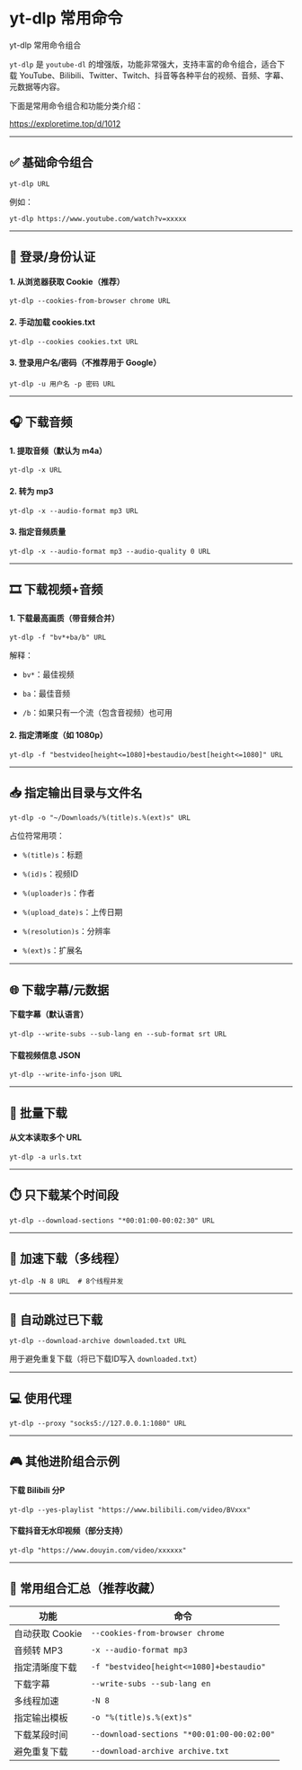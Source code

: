 # yt-dlp 常用命令
yt-dlp 常用命令组合

`yt-dlp` 是 `youtube-dl` 的增强版，功能非常强大，支持丰富的命令组合，适合下载 YouTube、Bilibili、Twitter、Twitch、抖音等各种平台的视频、音频、字幕、元数据等内容。

下面是常用命令组合和功能分类介绍：

https://exploretime.top/d/1012

* * *

✅ 基础命令组合
--------

`yt-dlp URL`

例如：

`yt-dlp https://www.youtube.com/watch?v=xxxxx`

* * *

🔑 登录/身份认证
----------

#### 1\. 从浏览器获取 Cookie（推荐）

`yt-dlp --cookies-from-browser chrome URL`

#### 2\. 手动加载 cookies.txt

`yt-dlp --cookies cookies.txt URL`

#### 3\. 登录用户名/密码（不推荐用于 Google）

`yt-dlp -u 用户名 -p 密码 URL`

* * *

🎧 下载音频
-------

#### 1\. 提取音频（默认为 m4a）

`yt-dlp -x URL`

#### 2\. 转为 mp3

`yt-dlp -x --audio-format mp3 URL`

#### 3\. 指定音频质量

`yt-dlp -x --audio-format mp3 --audio-quality 0 URL`

* * *

🎞️ 下载视频+音频
-----------

#### 1\. 下载最高画质（带音频合并）

`yt-dlp -f "bv*+ba/b" URL`

解释：

*   `bv*`：最佳视频
    
*   `ba`：最佳音频
    
*   `/b`：如果只有一个流（包含音视频）也可用
    

#### 2\. 指定清晰度（如 1080p）

`yt-dlp -f "bestvideo[height<=1080]+bestaudio/best[height<=1080]" URL`

* * *

📥 指定输出目录与文件名
-------------

`yt-dlp -o "~/Downloads/%(title)s.%(ext)s" URL`

占位符常用项：

*   `%(title)s`：标题
    
*   `%(id)s`：视频ID
    
*   `%(uploader)s`：作者
    
*   `%(upload_date)s`：上传日期
    
*   `%(resolution)s`：分辨率
    
*   `%(ext)s`：扩展名
    

* * *

🌐 下载字幕/元数据
-----------

#### 下载字幕（默认语言）

`yt-dlp --write-subs --sub-lang en --sub-format srt URL`

#### 下载视频信息 JSON

`yt-dlp --write-info-json URL`

* * *

💾 批量下载
-------

#### 从文本读取多个 URL

`yt-dlp -a urls.txt`

* * *

⏱️ 只下载某个时间段
-----------

`yt-dlp --download-sections "*00:01:00-00:02:30" URL`

* * *

🚀 加速下载（多线程）
------------

`yt-dlp -N 8 URL  # 8个线程并发`

* * *

🧹 自动跳过已下载
----------

`yt-dlp --download-archive downloaded.txt URL`

用于避免重复下载（将已下载ID写入 `downloaded.txt`）

* * *

💻 使用代理
-------

`yt-dlp --proxy "socks5://127.0.0.1:1080" URL`

* * *

🎮 其他进阶组合示例
-----------

#### 下载 Bilibili 分P

`yt-dlp --yes-playlist "https://www.bilibili.com/video/BVxxx"`

#### 下载抖音无水印视频（部分支持）

`yt-dlp "https://www.douyin.com/video/xxxxxx"`

* * *

🧩 常用组合汇总（推荐收藏）
---------------

|功能|命令|
|---|---|
|自动获取 Cookie|`--cookies-from-browser chrome`|
|音频转 MP3|`-x --audio-format mp3`|
|指定清晰度下载|`-f "bestvideo[height<=1080]+bestaudio"`|
|下载字幕|`--write-subs --sub-lang en`|
|多线程加速|`-N 8`|
|指定输出模板|`-o "%(title)s.%(ext)s"`|
|下载某段时间|`--download-sections "*00:01:00-00:02:00"`|
|避免重复下载|`--download-archive archive.txt`|
